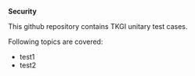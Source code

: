 **Security**

This github repository contains TKGI unitary test cases.

Following topics are covered:
* test1
* test2
